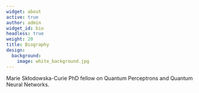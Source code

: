 ```yaml
---
widget: about
active: true
author: admin
widget_id: bio
headless: true
weight: 20
title: Biography
design:
  background:
    image: white_background.jpg
---
```

Marie Skłodowska-Curie PhD fellow on Quantum Perceptrons and Quantum Neural Networks.